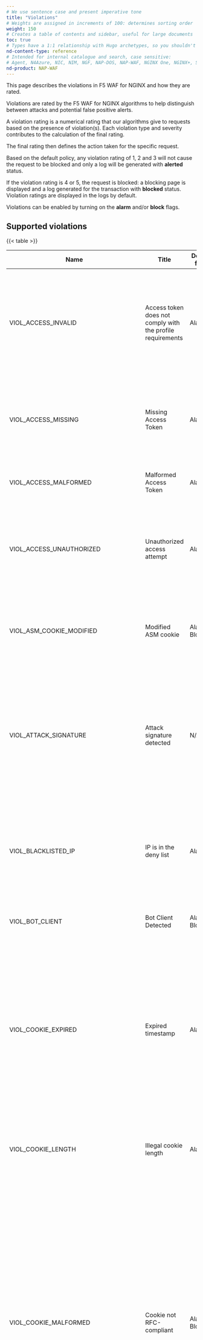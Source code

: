 ```yaml
---
# We use sentence case and present imperative tone
title: "Violations"
# Weights are assigned in increments of 100: determines sorting order
weight: 150
# Creates a table of contents and sidebar, useful for large documents
toc: true
# Types have a 1:1 relationship with Hugo archetypes, so you shouldn't need to change this
nd-content-type: reference
# Intended for internal catalogue and search, case sensitive:
# Agent, N4Azure, NIC, NIM, NGF, NAP-DOS, NAP-WAF, NGINX One, NGINX+, Solutions, Unit
nd-product: NAP-WAF
---
```


This page describes the violations in F5 WAF for NGINX and how they are rated.

Violations are rated by the F5 WAF for NGINX algorithms to help distinguish between attacks and potential false positive alerts.

A violation rating is a numerical rating that our algorithms give to requests based on the presence of violation(s). Each violation type and severity contributes to the calculation of the final rating.

The final rating then defines the action taken for the specific request. 
 
Based on the default policy, any violation rating of 1, 2 and 3 will not cause the request to be blocked and only a log will be generated with **alerted** status. 

If the violation rating is 4 or 5, the request is blocked: a blocking page is displayed and a log generated for the transaction with **blocked** status. Violation ratings are displayed in the logs by default.

Violations can be enabled by turning on the **alarm** and/or **block** flags.

## Supported violations

{{< table >}}

| Name | Title | Default flags | Description | Comment |
| ---- | ----- | ------------- | ----------- | ------- |
| VIOL_ACCESS_INVALID| Access token does not comply with the profile requirements| Alarm | The system checks the access token in a request according to the access profile attached to the respective URL. The violation is raised when at least one of the enforced checks in the profile is not satisfied | This would trigger a Violation Rating of 5. |
| VIOL_ACCESS_MISSING| Missing Access Token | Alarm | The system checks that the request contains the access token for the respective URL according to the Access Profile. The violation is raised when that token is not found.| This would trigger a Violation Rating of 5. |
| VIOL_ACCESS_MALFORMED| Malformed Access Token | Alarm | The access token required for the URL in the request was malformed. | This would trigger a Violation Rating of 5. |
| VIOL_ACCESS_UNAUTHORIZED| Unauthorized access attempt | Alarm | The system checks that the access token complies with the authorization conditions defined per the accessed URL. The violation is raised at least one condition is not met.| This would trigger a Violation Rating of 5.   |
 VIOL_ASM_COOKIE_MODIFIED | Modified ASM cookie | Alarm & Block | The system checks that the request contains an ASM cookie that has not been modified or tampered with. Blocks modified requests. |  |
| VIOL_ATTACK_SIGNATURE | Attack signature detected | N/A | The system examines the HTTP message for known attacks by matching it against known attack patterns. | Determined per signature set. <br>Note: This violation cannot be configured by the user. Rather, the violation is determined by the combination of the signature sets on the policy.|
| VIOL_BLACKLISTED_IP | IP is in the deny list | Alarm | The violation is issued when a request comes from an IP address that falls in the range of an IP address exception marked for "always blocking", that is, the deny list of IPs. | Would trigger Violation Rating of 5. |
| VIOL_BOT_CLIENT | Bot Client Detected | Alarm & Block | The system detects automated clients, and classifies them to Bot types. |  |
| VIOL_COOKIE_EXPIRED | Expired timestamp | Alarm | The system checks that the timestamp in the HTTP cookie is not old. An old timestamp indicates that a client session has expired. Blocks expired requests. The timestamp is extracted and validated against the current time. If the timestamp is expired and it is not an entry point, the system issues the Expired Timestamp violation. |  |
| VIOL_COOKIE_LENGTH | Illegal cookie length | Alarm | The system checks that the request does not include a cookie header that exceeds the acceptable length specified in the security policy. | Determined by policy setting which is disabled in default template. |
|VIOL_COOKIE_MALFORMED | Cookie not RFC-compliant | Alarm & Block | This violation occurs when HTTP cookies contain at least one of the following components:<br><ul><li>Quotation marks in the cookie name.</li><li>A space in the cookie name.</li><li>An equal sign (=) in the cookie name.</li></ul><br>  Note: A space between the cookie name and the equal sign (=), and between the equal sign (=) and cookie value is allowed.<ul><li>An equal sign (=) before the cookie name.</li><li>A carriage return (hexadecimal value of 0xd) in the cookie name.</li></ul> |  |
| VIOL_COOKIE_MODIFIED | Modified domain cookie(s) | Alarm | The system checks that the web application cookies within the request have not been tampered, and the system checks that the request includes a web application cookie defined in the security policy. | Determined by cookie type: applied to "enforced" cookies. |
| VIOL_DATA_GUARD | Data Guard: Information leakage detected | Alarm | The system examines responses and searches for sensitive information. | Controlled by the DG enable flag which is disabled in default template. |
| VIOL_ENCODING | Failed to convert character | Alarm & Block | The system detects that one of the characters does not comply with the configured language encoding of the web application's security policy. | Enforced by NGINX core, reported by App Protect. |
| VIOL_EVASION | Evasion technique detected | Alarm | This category contains a list of evasion techniques that attackers use to bypass detection. |  |
| VIOL_FILETYPE | Illegal file type | Alarm | The system checks that the requested file type is configured as a valid file type, or not configured as an invalid file type, within the security policy. | Only for disallowed file types. |
| VIOL_FILE_UPLOAD | Disallowed file upload content detected | Alarm | The system checks that the file upload content is not a binary executable file format. | The check must be enabled for parameters of data type file upload |
| VIOL_FILE_UPLOAD_IN_BODY | Disallowed file upload content detected in body | Alarm | The system checks that the file upload content is not a binary executable file format. | The check must be enabled for URLs |
| VIOL_GEOLOCATION | Disallowed Geolocations | Alarm & Block | This violation will be triggered when an attempt is made to access the web application from a restricted location. | |
| VIOL_GRAPHQL_MALFORMED | Malformed GraphQL data | Alarm & Block | This violation will be issued when the traffic expected to be GraphQL doesn't comply to the GraphQL syntax. The specifics of the syntax that will be enforced in App Protect is detailed in the enforcing section. The violation details will note the error.| In case of tolerate parser warning turned on, missing closing bracket of the JSON should not issue a violation. |
| VIOL_GRAPHQL_FORMAT | GraphQL format data does not comply with format settings | Alarm & Block | This violation will be issued when the GraphQL profile settings are not satisfied, for example the length is too long, depth is too deep, a specific value is too long or too many batched queries. <br> The violation details will note what happened and the found length, depth or which value is too long and by what. <br> The depth violation is not learnable. The reason is that we don't know the actual depth of the query - we stop parsing at the max depth. <br> Note that the values will be used on the variables JSON part as well as the query. In a way, we can see these values as a JSON profile attributes just for the variables. | |
| VIOL_GRAPHQL_INTROSPECTION_QUERY| GraphQL introspection Query | Alarm & Block | This violation will be issued when an introspection query was seen. |  |
| VIOL_GRAPHQL_ERROR_RESPONSE | GraphQL Error Response | Alarm & Block | GraphQL disallowed pattern in response. | |
| VIOL_GRPC_FORMAT | gRPC data does not comply with format settings | Alarm | The system checks that the request contains gRPC content and complies with the various request limits within the defense configuration in the security policy's gRPC Content Profile. Enforces valid gRPC requests and protects the server from Protocol Buffers parser attacks. This violation is generated when a gRPC request does not meet restrictive conditions in the gRPC Content Profile, such as the message length or existence of unknown fields. |  |
| VIOL_GRPC_MALFORMED | Malformed gRPC data | Alarm & Block | The system checks that the request contains gRPC content that is well-formed. Enforces parsable gRPC requests. |  |
| VIOL_GRPC_METHOD | Illegal gRPC method | Alarm | The system checks that the gRPC service method invoked matches one of the methods defined in the IDL file. The violation is triggered if the method does not appear there. |  |
| VIOL_HEADER_LENGTH | Illegal header length | Alarm | The system checks that the request includes a total HTTP header length that does not exceed the length specified in the security policy. | The actual size in default policy is 4 KB |
| VIOL_HEADER_METACHAR | Illegal meta character in header | Alarm | The system checks that the values of all headers within the request only contain meta characters defined as allowed in the security policy. |  |
| VIOL_HTTP_PROTOCOL | HTTP protocol compliance failed | Alarm | This category contains a list of validation checks that the system performs on HTTP requests to ensure that the requests are formatted properly. |  |
| VIOL_HTTP_RESPONSE_STATUS | Illegal HTTP response status | Alarm | The server response contains an HTTP status code that is not defined as valid in the security policy. |  |
| VIOL_JSON_FORMAT | JSON data does not comply with format settings | Alarm | The system checks that the request contains JSON content and complies with the various request limits within the defense configuration in the security policy's JSON profile. Enforces valid JSON requests and protects the server from JSON parser attacks. This violation is generated when a problem is detected in a JSON request, generally checking the message according to boundaries such as the message's size and meta characters in parameter value. | Controlled from the default JSON profile. |
| VIOL_JSON_MALFORMED | Malformed JSON data | Alarm & Block | The system checks that the request contains JSON content that is well-formed. Enforces parsable JSON requests. |  |
| VIOL_JSON_SCHEMA | JSON data does not comply with JSON schema | Alarm | The system checks that the incoming request contains JSON data that matches the schema file that is part of a JSON profile configured in the security policy. Enforces proper JSON requests defined by the schema. |  |
| VIOL_MANDATORY_PARAMETER | Mandatory parameter is missing | Alarm | The system checks that parameter marked as mandatory exists in the request. |  |
| VIOL_MANDATORY_REQUEST_BODY | Mandatory request body is missing | Alarm | The system checks that the body exists in the request |  |
| VIOL_METHOD | Illegal method | Alarm | The system checks that the request references an HTTP request method that is found in the security policy. Enforces desired HTTP methods; GET and POST are always allowed. | These HTTP methods are supported:<br><ul><li>GET</li><li>HEAD</li><li>POST</li><li>PUT</li><li>PATCH</li><li>DELETE</li><li>OPTIONS</li></ul> |
| VIOL_PARAMETER | Illegal parameter | Alarm | The system checks that every parameter in the request is defined in the security policy. |  |
| VIOL_PARAMETER_ARRAY_VALUE | Illegal parameter array value | Alarm | The value of an item in an array parameter is not according to the defined data type. |  |
| VIOL_PARAMETER_DATA_TYPE | Illegal parameter data type | Alarm | The system checks that the request contains a parameter whose data type matches the data type defined in the security policy. The data types that this violation applies to are integer, email, and phone. |  |
| VIOL_PARAMETER_EMPTY_VALUE | Illegal empty parameter value | Alarm | The system checks that the request contains a parameter whose value is not empty when it must contain a value. |  |
| VIOL_PARAMETER_LOCATION | Illegal parameter location | Alarm | The parameter was found in a different location than it was configured in the policy. |  |
| VIOL_PARAMETER_MULTIPART_NULL_VALUE | Null in multi-part parameter value | Disabled | The system checks that the multi-part request has a parameter value that does not contain the NULL character (0x00). If a multipart parameter with binary content type contains NULL in its value, the Enforcer issues this violation. The exceptions to this are:<br><ul><li>If that parameter is configured in the policy as `Ignore value`.</li><li>If that parameter is configured in the security policy as `user-input file-upload`.</li><li>If the parameter has a content-type that contains the string 'XML' and the parameter value contains a valid UTF16 encoded XML document (the encoding is valid). In this case NULL is allowed as it is part of the UTF16 encoding.</li></ul> |  |
| VIOL_PARAMETER_NAME_METACHAR | Illegal meta character in parameter name | Alarm | The system checks that all parameter names within the incoming request only contain meta characters defined as allowed in the security policy. |  |
| VIOL_PARAMETER_NUMERIC_VALUE | Illegal parameter numeric value | Alarm | The system checks that the incoming request contains a parameter whose value is in the range of decimal or integer values defined in the security policy. |  |
| VIOL_PARAMETER_REPEATED | Illegal repeated parameter name | Alarm | Detected multiple parameters of the same name in a single HTTP request. |  |
| VIOL_PARAMETER_STATIC_VALUE | Illegal static parameter value | Alarm | The system checks that the request contains a static parameter whose value is defined in the security policy. Prevents static parameter change. F5 WAF for NGINX can be configured to block parameter values that are not in a predefined list. Parameters can be defined on each of the following levels: file type, URL, and flow. Each parameter can be one of the following types: explicit or wildcard. |  |
| VIOL_PARAMETER_VALUE_BASE64 | Illegal Base64 value | Alarm | The system checks that the value is a valid Base64 string. If the value is indeed Base64, the system decodes this value and continues with its security checks. |  |
| VIOL_PARAMETER_VALUE_LENGTH | Illegal parameter value length | Alarm | The system checks that the request contains a parameter whose value length (in bytes) matches the value length defined in the security policy. |  |
| VIOL_PARAMETER_VALUE_METACHAR | Illegal meta character in value | Alarm | The system checks that all parameter values, XML element/attribute values, or JSON values within the request only contain meta characters defined as allowed in the security policy. Enforces proper input values. In case of a violation, the reported value represents the decimal ASCII value (metachar_index), or, in case of using "json_log" the hexadecimal ASCII value (metachar) of the violating character. |  |
| VIOL_PARAMETER_VALUE_REGEXP | Parameter value does not comply with regular expression | Alarm | The system checks that the request contains an alphanumeric parameter value that matches the expected pattern specified by the regular-expression field for that parameter. Prevents HTTP requests which do not comply with a defined pattern. F5 WAF for NGINX lets you set up a regular expression to block requests where a parameter value does not match the regular expression. |  |
| VIOL_POST_DATA_LENGTH | Illegal POST data length | Alarm | The system checks that the request contains POST data whose length does not exceed the acceptable length specified in the security policy. | In * file type entity. This check is disabled by default. |
| VIOL_QUERY_STRING_LENGTH | Illegal query string length | Alarm | The system checks that the request contains a query string whose length does not exceed the acceptable length specified in the security policy. | In * file type entity. Actual size is 2 KB. |
| VIOL_RATING_THREAT | Request is likely a threat | Alarm & Block | The combination of violations in this request determined that the request is likely to be a threat. | For VR = 4 or 5 |
| VIOL_RATING_NEED_EXAMINATION | Request needs further examination | Disabled | The combination of violations could not determine whether the request is a threat or violations are false positives thus requiring more examination. | For VR = 3 |
| VIOL_REQUEST_LENGTH | Illegal request length | Alarm | The system checks that the request length does not exceed the  acceptable length specified in the security policy per the requested file type. | In * file type entity. This check is disabled by default. |
| VIOL_REQUEST_MAX_LENGTH | Request length exceeds defined buffer size | Alarm & Block| The system checks that the request length is not larger than the maximum memory buffer size. Note that this protects F5 WAF for NGINX from consuming too much memory across all security policies which are active on the device. | Default is 10MB |
| VIOL_RULE | Actionable override rule was triggered. | Disabled |A policy override rule with an action was triggered.| |
| VIOL_THREAT_CAMPAIGN | Threat Campaign detected | Alarm & Block | The system examines the HTTP message for known threat campaigns by matching it against known attack patterns. |  |
| VIOL_URL | Illegal URL | Alarm | The system checks that the requested URL is configured as a valid URL, or not configured as an invalid URL, within the security policy. |  |
| VIOL_URL_CONTENT_TYPE | Illegal request content type | Alarm | The URL in the security policy has a `Header-Based Content Profiles` setting that disallows the request because the specified HTTP header or the default is set to `disallow`. |  |
| VIOL_URL_LENGTH | Illegal URL length | Alarm | The system checks that the request is for a URL whose length does not exceed the acceptable length specified in the security policy. | In * file type entity. Actual size is 2 KB. |
| VIOL_URL_METACHAR | Illegal meta character in URL | Alarm | The system checks that the incoming request includes a URL that contains only meta characters defined as allowed in the security policy. Enforces a desired set of acceptable characters. |  |
| VIOL_XML_FORMAT | XML data does not comply with format settings | Alarm | The system checks that the request contains XML data that complies with the various document limits within the defense configuration in the security policy's XML profile. Enforces proper XML requests and the data failed format/defense settings such as the maximum document length.<br>       This violation is generated when a problem in an XML document is detected (for example, an XML bomb), generally checking the message according to boundaries such as the message's size, maximum depth, and maximum number of children. | Controlled by the default XML profile |
| VIOL_XML_MALFORMED | Malformed XML data | Alarm & Block | The system checks that the request contains XML data that is well-formed, according to W3C standards. Enforces proper XML requests. |  |

{{< /table >}}

## HTTP compliance sub-violations

The following table specifies the HTTP compliance sub-violation settings: not all are enabled in the default F5 WAF for NGINX security template. 

Some of the checks are enforced by NGINX Plus: F5 WAF for NGINX only gets a notification. In this case, the request is **always** blocked regardless of the F5 WAF for NGINX policy.

{{< table >}}

| Sub-violation | Default setting | Enforced by | Description |
| ------------- | --------------- | ----------- | ----------- |
| Unparsable request content | Enabled | NGINX | This violation is triggered when the system's parser cannot parse the message. |
| Several Content-Length headers | Enabled | NGINX | More than one content-length header is a non RFC violation. Indicates an HTTP response splitting attack. |
| POST request with Content-Length: 0 | Disabled | F5 WAF for NGINX | POST request is usually sent with request body. This sub-violation is issued when a request has empty or no body at all. |
| Null in request | Enabled | NGINX for null in header, F5 WAF for NGINX for null in body | The system issues a violation for requests with a NULL character anywhere in the request (except for a NULL in the binary part of a multipart request). |
| No Host header in HTTP/1.1 request | Enabled | NGINX | Examines requests using HTTP/1.1 to see whether they contain a "Host" header. |
| Multiple host headers | Enabled | NGINX | Examines requests to ensure that they contain only a single "Host" header. |
| Host header contains IP address | Enabled | F5 WAF for NGINX | The system verifies that the request's host header value is not an IP address to prevent non-standard requests. |
| High ASCII characters in headers | Enabled | F5 WAF for NGINX | Checks for high ASCII characters in headers (greater than 127). |
| Header name with no header value | Disabled | F5 WAF for NGINX | The system checks for a header name without a header value. |
| CRLF characters before request start | N/A | NGINX | **Note:** NGINX strips any CRLF characters before the request method. The system **DOES NOT** issue a violation.|
| Content length should be a positive number | Enabled | NGINX | The Content-Length header value should be greater than zero; only a numeric positive number value is accepted. |
| Chunked request with Content-Length header | Enabled | F5 WAF for NGINX | The system checks for a Content-Length header within chunked requests. |
| Check maximum number of parameters | Enabled | F5 WAF for NGINX | The system compares the number of parameters in the request to the maximum configured number of parameters. When enabled, the default value for number of maximum number of parameters is 500. |
| Check maximum number of headers | Enabled | F5 WAF for NGINX | The system compares the request headers to the maximal configured number of headers. |
| Unescaped space in URL | Enabled | F5 WAF for NGINX | The system checks that there is no unescaped space within the URL in the request line. Such spaces split URLs introducing ambiguity on picking the actual one. when enabled, the default value for number of unescaped space in URL is 50.|
| Body in GET or HEAD requests | Disabled | F5 WAF for NGINX | Examines GET and HEAD requests which have a body. |
| Bad multipart/form-data request parsing | Enabled | F5 WAF for NGINX | When the content type of a request header contains the substring "Multipart/form-data", the system checks whether each multipart request chunk contains the strings "Content-Disposition" and "Name". If they do not, the system issues a violation. |
| Bad multipart parameters parsing | Enabled | F5 WAF for NGINX | The system checks the following:<ol><li>A boundary follows immediately after request headers.</li><li>The parameter value matches the format: 'name="param_key";\\r\\n.</li><li>A chunked body contains at least one CRLF.</li><li>A chunked body ends with CRLF.</li><li>Final boundary was found on multipart request.</li><li>There is no payload after final boundary.</li></ol><br><br> If one of these is false, the system issues a violation. |
| Bad HTTP version | Enabled | NGINX | Enforces legal HTTP version number (only 0.9 or higher allowed). |
| Bad host header value | Enabled | NGINX | Detected non RFC compliant header value. |
| Check maximum number of cookies | Enabled | F5 WAF for NGINX | The system compares the request cookies to the maximal configured number of cookies. When enabled, the default value for number of maximum cookies if unmodified is 100. |

{{< /table >}}

## Evasion techniques sub-violations

All of these sub-violations are **enabled** by default.

{{< table >}}

| Sub-violation | Description |
| ------------- | ----------- |
| %u decoding | Performs Microsoft %u unicode decoding (%UXXXX where X is a hexadecimal digit). For example, the system turns a%u002fb to a/b. The system performs this action on URI and parameter input to evaluate if the request contains an attack. |
| Apache whitespace |The system detects the following characters in the URI: 9 (0x09), 11 (0x0B), 12 (0x0C), and 13 (0x0D). |
| Bad unescape | The system detects illegal HEX encoding. Reports unescaping errors (such as %RR). |
| Bare byte decoding | The system detects higher ASCII bytes (greater than 127). |
| Directory traversals |  Ensures that directory traversal commands like ../ are not part of the URL. While requests generated by a browser should not contain directory traversal instructions, sometimes requests generated by JavaScript have them. |
| IIS backslashes | Normalizes backslashes (\\) to slashes (/) for further processing. |
| IIS Unicode codepoints | Handles the mapping of IIS specific non-ASCII codepoints. Indicates that, when a character is greater than '0x00FF', the system decodes %u according to an ANSI Latin 1 (Windows 1252) code page mapping. For example, the system turns a%u2044b to a/b. The system performs this action on URI and parameter input. |
| Multiple decoding | |

{{< /table >}}